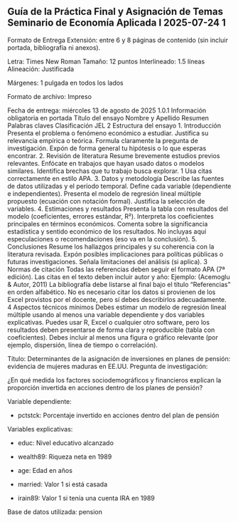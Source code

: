 ## Guía de la Práctica Final y Asignación de Temas Seminario de Economía Aplicada I 2025-07-24 1

Formato de Entrega Extensión: entre 6 y 8 páginas de contenido (sin incluir portada, bibliografía ni anexos).

Letra: Times New Roman Tamaño: 12 puntos Interlineado: 1.5 líneas Alineación: Justificada

Márgenes: 1 pulgada en todos los lados

Formato de archivo: Impreso

Fecha de entrega: miércoles 13 de agosto de 2025 1.0.1 Información obligatoria en portada Título del ensayo Nombre y Apellido Resumen Palabras claves Clasificación JEL 2 Estructura del ensayo 1. Introducción Presenta el problema o fenómeno económico a estudiar. Justifica su relevancia empírica o teórica. Formula claramente la pregunta de investigación. Expón de forma general tu hipótesis o lo que esperas encontrar. 2. Revisión de literatura Resume brevemente estudios previos relevantes. Enfócate en trabajos que hayan usado datos o modelos similares. Identifica brechas que tu trabajo busca explorar. 1 Usa citas correctamente en estilo APA. 3. Datos y metodología Describe las fuentes de datos utilizadas y el período temporal. Define cada variable (dependiente e independientes). Presenta el modelo de regresión lineal múltiple propuesto (ecuación con notación formal). Justifica la selección de variables. 4. Estimaciones y resultados Presenta la tabla con resultados del modelo (coeficientes, errores estándar, R²). Interpreta los coeficientes principales en términos económicos. Comenta sobre la significancia estadística y sentido económico de los resultados. No incluyas aquí especulaciones o recomendaciones (eso va en la conclusión). 5. Conclusiones Resume los hallazgos principales y su coherencia con la literatura revisada. Expón posibles implicaciones para políticas públicas o futuras investigaciones. Señala limitaciones del análisis (si aplica). 3 Normas de citación Todas las referencias deben seguir el formato APA (7ª edición). Las citas en el texto deben incluir autor y año: Ejemplo: (Acemoglu & Autor, 2011) La bibliografía debe listarse al final bajo el título “Referencias” en orden alfabético. No es necesario citar los datos si provienen de los Excel provistos por el docente, pero sí debes describirlos adecuadamente. 4 Aspectos técnicos mínimos Debes estimar un modelo de regresión lineal múltiple usando al menos una variable dependiente y dos variables explicativas. Puedes usar R, Excel o cualquier otro software, pero los resultados deben presentarse de forma clara y reproducible (tabla con coeficientes). Debes incluir al menos una figura o gráfico relevante (por ejemplo, dispersión, línea de tiempo o correlación).

Título: Determinantes de la asignación de inversiones en planes de pensión: evidencia de mujeres maduras en EE.UU. Pregunta de investigación:

¿En qué medida los factores sociodemográficos y financieros explican la proporción invertida en acciones dentro de los planes de pensión?

Variable dependiente:

-    pctstck: Porcentaje invertido en acciones dentro del plan de pensión

Variables explicativas:

-    educ: Nivel educativo alcanzado

-   wealth89: Riqueza neta en 1989

-   age: Edad en años

-   married: Valor 1 si está casada

-   irain89: Valor 1 si tenía una cuenta IRA en 1989

Base de datos utilizada: pension
